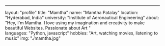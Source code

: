 ---
layout: "profile"
title:  "Mamtha"
name: "Mamtha Patalay"
location: "Hyderabad, India"
university: "Institute of Aeronautical Engineering"
about: "Hey, I'm Mamtha. I love using my imagination and creativity to make beautiful Websites. Passionate about Art "	
languages: "Python, javascript"
hobbies: "Art, watching movies, listening to music"
img: "./mamtha.jpg"
